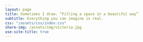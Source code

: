```yaml
---
layout: page
title: Sometimes I draw. “Filling a space in a beautiful way” 
subtitle: Everything you can imagine is real.
css: "/assets/css/index.css"
share-img: /assets/img/victoria.jpg
use-site-title: true
---
```

<script src="https://static.elfsight.com/platform/platform.js" data-use-service-core defer></script>
<div class="elfsight-app-0cca0446-147e-49ce-94da-272276274e9c"></div>